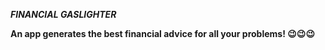 ***FINANCIAL GASLIGHTER***

**An app generates the best financial advice for all your problems! 😉😉😉**
